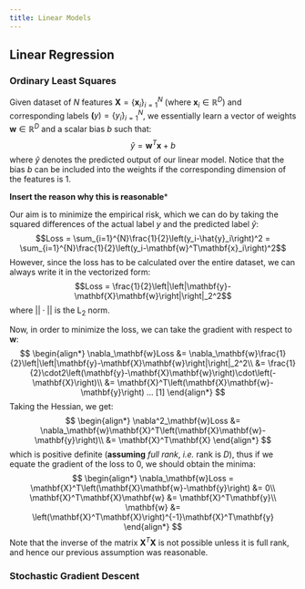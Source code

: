 ```yaml
---
title: Linear Models
---
```



## Linear Regression

### Ordinary Least Squares

Given dataset of $N$ features $\mathbf{X} = \{\mathbf{x}_i\}_{i=1}^{N}$ (where $\mathbf{x}_i\in\mathbb{R}^{D}$) and corresponding labels $\mathbf(y)=\{y_i\}_{i=1}^{N}$, we essentially learn a vector of weights $\mathbf{w}\in\mathbb{R}^{D}$ and a scalar bias $b$ such that:$$\hat{y} = \mathbf{w}^T \mathbf{x} + b$$where $\hat{y}$ denotes the predicted output of our linear model. Notice that the bias $b$ can be included into the weights if the corresponding dimension of the features is $1$.

**Insert the reason why this is reasonable***

Our aim is to minimize the empirical risk, which we can do by taking the squared differences of the actual label $y$ and the predicted label $\hat{y}$:$$Loss = \sum_{i=1}^{N}\frac{1}{2}\left(y_i-\hat{y}_i\right)^2 = \sum_{i=1}^{N}\frac{1}{2}\left(y_i-\mathbf{w}^T\mathbf{x}_i\right)^2$$However, since the loss has to be calculated over the entire dataset, we can always write it in the vectorized form:$$Loss = \frac{1}{2}\left|\left|\mathbf{y}-\mathbf{X}\mathbf{w}\right|\right|_2^2$$where $||\cdot||$ is the $\mathrm{L}_2$ norm.

Now, in order to minimize the loss, we can take the gradient with respect to $\mathbf{w}$:
$$
\begin{align*}
\nabla_\mathbf{w}Loss &= \nabla_\mathbf{w}\frac{1}{2}\left|\left|\mathbf{y}-\mathbf{X}\mathbf{w}\right|\right|_2^2\\
&= \frac{1}{2}\cdot2\left(\mathbf{y}-\mathbf{X}\mathbf{w}\right)\cdot\left(-\mathbf{X}\right)\\
&= \mathbf{X}^T\left(\mathbf{X}\mathbf{w}-\mathbf{y}\right) ... [1]
\end{align*}
$$
Taking the Hessian, we get:
$$
\begin{align*}
\nabla^2_\mathbf{w}Loss &= \nabla_\mathbf{w}\mathbf{X}^T\left(\mathbf{X}\mathbf{w}-\mathbf{y}\right)\\
&= \mathbf{X}^T\mathbf{X}
\end{align*}
$$
which is positive definite (**assuming** *full rank*, *i.e.* rank is $D$), thus if we equate the gradient of the loss to 0, we should obtain the minima:
$$
\begin{align*}
\nabla_\mathbf{w}Loss = \mathbf{X}^T\left(\mathbf{X}\mathbf{w}-\mathbf{y}\right) &= 0\\
\mathbf{X}^T\mathbf{X}\mathbf{w} &= \mathbf{X}^T\mathbf{y}\\
\mathbf{w} &= \left(\mathbf{X}^T\mathbf{X}\right)^{-1}\mathbf{X}^T\mathbf{y}
\end{align*}
$$
Note that the inverse of the matrix $\mathbf{X}^T\mathbf{X}$ is not possible unless it is full rank, and hence our previous assumption was reasonable.

### Stochastic Gradient Descent
